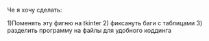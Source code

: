 Че я хочу сделать:


1)Поменять эту фигню на tkinter
2) фиксануть баги с таблицами
3) разделить программу на файлы для удобного коддинга
